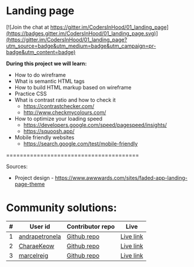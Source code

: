 # Landing page

[![Join the chat at https://gitter.im/CodersInHood/01_landing_page](https://badges.gitter.im/CodersInHood/01_landing_page.svg)](https://gitter.im/CodersInHood/01_landing_page?utm_source=badge&utm_medium=badge&utm_campaign=pr-badge&utm_content=badge)

**During this project we will learn:**

- How to do wireframe
- What is semantic HTML tags
- How to build HTML markup based on wireframe
- Practice CSS
- What is contrast ratio and how to check it
    - https://contrastchecker.com/
    - http://www.checkmycolours.com/
- How to optimize your loading speed
    - https://developers.google.com/speed/pagespeed/insights/
    - https://squoosh.app/
- Mobile friendly websites
    - https://search.google.com/test/mobile-friendly
    
=======================================

Sources: 

- Project design - https://www.awwwards.com/sites/faded-app-landing-page-theme

# Community solutions:

| # | User id | Contributor repo | Live|
|---|---|---|---|
| 1 | [andrapetronela](https://github.com/andrapetronela) |[Github repo](https://github.com/andrapetronela/landing_page) |[Live link](https://andrapetronela.github.io/landing_page/) |
| 2 | [CharaeKeow](https://github.com/CharaeKeow) |[Github repo](https://github.com/CharaeKeow/01_landing_page) |[Live link](https://charaekeow.github.io/01_landing_page/) |
| 3 | [marcelreig](https://github.com/marcelreig) |[Github repo](https://github.com/MarcelReig/01_landing_page) |[Live link](https://marcelreig.github.io/01_landing_page/) |
